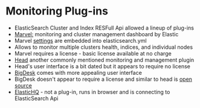 # Monitoring Plug-ins #

* ElasticSearch Cluster and Index RESFull Api allowed a lineup of plug-ins
* <a href="https://www.elastic.co/products/x-pack/monitoring" target="_blank">Marvel:</a> monitoring and cluster management dashboard by Elastic
* Marvel <a href="https://www.elastic.co/guide/en/marvel/current/configuration.html" target="_blank">settings</a> are embedded into elasticsearch.yml 
* Allows to monitor multiple clusters health, indices, and individual nodes
* Marvel requires a license - basic license available at no charge
* <a href="http://mobz.github.io/elasticsearch-head/" target="_blank">Head</a> another commonly mentioned monitoring and management plugin
* Head's user interface is a bit dated but it appears to require no license
* <a href="http://bigdesk.org/" target="_blank">BigDesk</a> comes with more appealing user interface
* BigDesk doesn't appear to require a license and similar to head is <a href="https://github.com/lukas-vlcek/bigdesk" target="_blank">open source</a>
* <a href="http://www.elastichq.org/" target="_blank">ElasticHQ</a> - not a plug-in, runs in browser and is connecting to ElasticSearch Api 